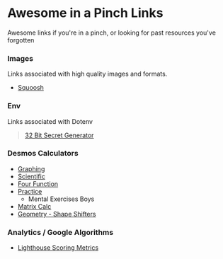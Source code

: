 # Awesome in a Pinch Links
Awesome links if you're in a pinch, or looking for past resources you've forgotten

### Images
Links associated with high quality images and formats.
- [Squoosh](https://squoosh.app/)

### Env
Links associated with Dotenv
> [32 Bit Secret Generator](https://generate-secret.vercel.app/32)

### Desmos Calculators
- [Graphing](https://www.desmos.com/calculator)
- [Scientific](https://www.desmos.com/scientific)
- [Four Function](https://www.desmos.com/fourfunction)
- [Practice](https://www.desmos.com/practice) 
  - Mental Exercises Boys
- [Matrix Calc](https://www.desmos.com/matrix)
- [Geometry - Shape Shifters](https://www.desmos.com/geometry)

### Analytics / Google Algorithms
- [Lighthouse Scoring Metrics](https://www.desmos.com/calculator/dufar5rf4g)

